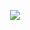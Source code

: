 <p align="center">
   <img src="https://myreadme.vercel.app/api/embed/art5507?panels=userstatistics,toprepositories,toplanguages,commitgraph" />
</p>
